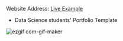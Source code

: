 Website Address: [Live Example](https://jennadof.github.io/JenniferPortfolio/)

- Data Science students' Portfolio Template


![ezgif com-gif-maker](https://drive.google.com/file/d/1KHZw8HuFYOZ57plYMxTza4-rArs_W9s8/view?usp=sharing)

